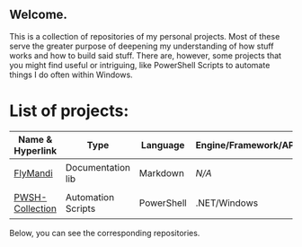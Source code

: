 ## Welcome.
This is a collection of repositories of my personal projects. Most of these serve the greater purpose of deepening my understanding of how stuff works and how to build said stuff.
There are, however, some projects that you might find useful or intriguing, like PowerShell Scripts to automate things I do often within Windows.

# List of projects:

| Name & Hyperlink                                  | Type              | Language  | Engine/Framework/API  | Status                       |
| ---                                               | ---               | ---       | ---                   | ---                          |
| [FlyMandi](https://github.com/FlyMandi/FlyMandi)  | Documentation lib | Markdown  | *N/A*                 | WIP :black_nib:           |
| [PWSH-Collection](https://github.com/FlyMandi/PWSH-Collection)| Automation Scripts| PowerShell| .NET/Windows          | WIP ✒️                       |

Below, you can see the corresponding repositories.